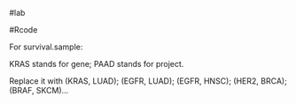 #lab

#Rcode

For survival.sample:

  KRAS stands for gene; PAAD stands for project.  
  
  Replace it with (KRAS, LUAD); (EGFR, LUAD); (EGFR, HNSC); (HER2, BRCA); (BRAF, SKCM)...
